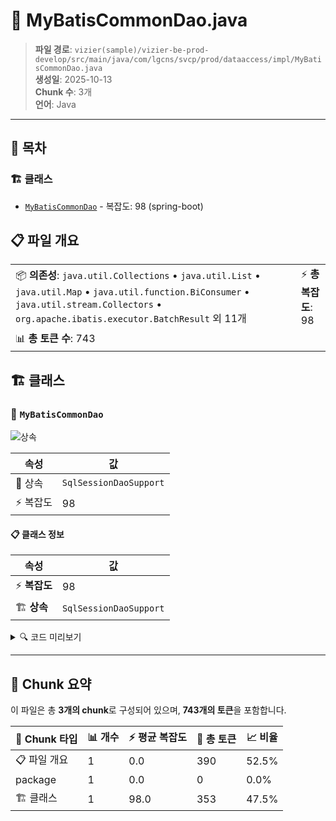 # 📄 MyBatisCommonDao.java

> **파일 경로**: `vizier(sample)/vizier-be-prod-develop/src/main/java/com/lgcns/svcp/prod/dataaccess/impl/MyBatisCommonDao.java`  
> **생성일**: 2025-10-13  
> **Chunk 수**: 3개  
> **언어**: Java
---

## 📑 목차

### 🏗️ 클래스
- [`MyBatisCommonDao`](#class-mybatiscommondao) - 복잡도: 98 (spring-boot)

## 📋 파일 개요

| | |
|--|--|
| 📦 **의존성**: `java.util.Collections` • `java.util.List` • `java.util.Map` • `java.util.function.BiConsumer` • `java.util.stream.Collectors` • `org.apache.ibatis.executor.BatchResult` 외 11개 | ⚡ **총 복잡도**: 98 |
| 📊 **총 토큰 수**: 743 |  |



## 🏗️ 클래스

### <a id="class-mybatiscommondao"></a>🎯 `MyBatisCommonDao`

![상속](https://img.shields.io/badge/상속-1개-blue)

| 속성 | 값 |
|------|----|
| 🧬 상속 | `SqlSessionDaoSupport` |
| ⚡ 복잡도 | 98 |



#### 📋 클래스 정보

| 속성 | 값 |
|------|----|
| ⚡ **복잡도** | 98 || 📍 **라인 범위** | 24-24 |
| 🏗️ **상속** | `SqlSessionDaoSupport` || 🏷️ **태그** | `class, java, autowired, spring-boot` || 🏗️ **프레임워크** | `spring-boot` |

<details>
<summary>🔍 코드 미리보기</summary>

```java
public class MyBatisCommonDao extends SqlSessionDaoSupport implements CommonDao {
	
	private static final int BATCH_SIZE = 1000;

	@Autowired
	@Override
	public void setSqlSessionFactory(SqlSessionFactory sqlSessionFactory) {
		super.setSqlSessionFactory(sqlSessionFactory);
	}

	@Override
	public <T> T select(String queryId) {
		return getSqlSession().selectOne(queryId);
	}

	@Override
	public <T> T select(String queryId, Object parameter) {
		return getSqlSession().selectOne(queryId, parameter);
	}

	@Override
	public <E> List<E> selectList(String queryId) {
		return getSqlSession().selectList(queryId);
	}

	@Override
	public <E> List<E> selectList(String queryId, Object parameter) {
		return getSqlSession().selectList(queryId, parameter);
	}

	@Override
	public <E> PageResult<E> selectPa...
```

**Chunk 정보**
- 🆔 **ID**: `25710d5db31b`
- 📍 **라인**: 24-24
- 📊 **토큰**: 353
- 🏷️ **태그**: `class, java, autowired, spring-boot`

</details>

---





## 🧩 Chunk 요약

이 파일은 총 **3개의 chunk**로 구성되어 있으며, **743개의 토큰**을 포함합니다.

| 🧩 Chunk 타입 | 📊 개수 | ⚡ 평균 복잡도 | 📝 총 토큰 | 📈 비율 |
|---------------|--------|-------------|----------|--------|
| 📋 파일 개요 | 1 | 0.0 | 390 | 52.5% |
| package | 1 | 0.0 | 0 | 0.0% |
| 🏗️ 클래스 | 1 | 98.0 | 353 | 47.5% |


